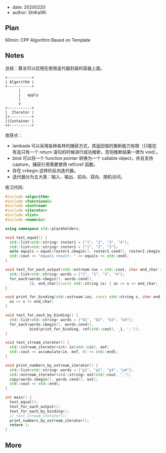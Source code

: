 - date: 20200220 
- author: ShiKaiWi

## Plan
60min: CPP Algorithm Based on Template

## Notes
总结：算法可以应用在使用迭代器封装的容器上面。
```
+-----------+     
| Algorithm |     
+-----------+     
      |           
      |   apply   
      |           
      v           
+-----------+     
|  Iterator |     
|+----------+     
||Container |     
++----------+     
```

收获点：
- lambada 可以采用各种各样的捕获方式，其返回值的推断能力有限（只能在有且只有一个 return 语句的时候进行成功推断，否则推断结果一律为 void）。
- bind 可以将一个 function pointer 转换为一个 callable object，并且支持 capture，捕获引用需要使用 ref/cref 函数。
- 存在 crbegin 这样的反向迭代器。
- 迭代器分为五大类：输入、输出、前向、双向、随机访问。

练习代码:
```cpp
#include <algorithm>
#include <functional>
#include <iostream>
#include <iterator>
#include <list>
#include <numeric>

using namespace std::placeholders;

void test_equal() {
  std::list<std::string> roster1 = {"1", "2", "3", "4"};
  std::list<std::string> roster2 = {"1", "2", "3"};
  auto equals = equal(roster1.cbegin(), roster1.cend(), roster2.cbegin());
  std::cout << "equals result: " << equals << std::endl;
}

void test_for_each_output(std::ostream &os = std::cout, char end_char = ';') {
  std::list<std::string> words = {"1", "2", "3", "4"};
  for_each(words.cbegin(), words.cend(),
           [&, end_char](const std::string &s) { os << s << end_char; });
}

void print_for_binding(std::ostream &os, const std::string s, char end_char) {
  os << s << end_char;
}

void test_for_each_by_binding() {
  std::list<std::string> words = {"b1", "b2", "b3", "b4"};
  for_each(words.cbegin(), words.cend(),
           bind(print_for_binding, ref(std::cout), _1, ';'));
}

void test_stream_iterator() {
  std::istream_iterator<int> in(std::cin), eof;
  std::cout << accumulate(in, eof, 0) << std::endl;
}

void print_numbers_by_ostream_iterator() {
  std::list<std::string> words = {"p1", "p2", "p3", "p4"};
  std::ostream_iterator<std::string> out(std::cout, ",");
  copy(words.cbegin(), words.cend(), out);
  std::cout << std::endl;
}

int main() {
  test_equal();
  test_for_each_output();
  test_for_each_by_binding();
  // test_stream_iterator();
  print_numbers_by_ostream_iterator();
  return 1;
}
```

## More
